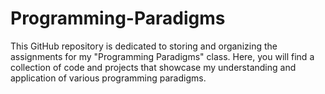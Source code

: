 # Programming-Paradigms
This GitHub repository is dedicated to storing and organizing the assignments for my "Programming Paradigms" class. Here, you will find a collection of code and projects that showcase my understanding and application of various programming paradigms.
